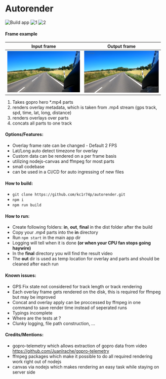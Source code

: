 # Autorender
![Build app](https://github.com/kc1r74p/autorender/workflows/Build%20app/badge.svg)
![1](https://img.shields.io/david/kc1r74p/autorender)
![2](https://img.shields.io/github/languages/code-size/kc1r74p/autorender)

#### Frame example
Input frame                   |  Output frame
:----------------------------:|:----------------------------:
![Input frame](https://raw.githubusercontent.com/kc1r74p/autorender/master/docs/org.png "Input frame") | ![Result frame](https://raw.githubusercontent.com/kc1r74p/autorender/master/docs/overlay.png "Result frame")


1. Takes gopro hero *.mp4 parts
2. renders overlay metadata, which is taken from .mp4 stream (gps track, spd, time, lat, long, distance)
3. renders overlays over parts
4. concats all parts to one track

#### Options/Features:
* Overlay frame rate can be changed - Default 2 FPS
* Lat/Long auto detect timezone for overlay
* Custom data can be rendered on a per frame basis
* utilizing nodejs-canvas and ffmpeg for most parts
* small codebase
* can be used in a CI/CD for auto ingressing of new files

#### How to build:
* `git clone https://github.com/kc1r74p/autorender.git`
* `npm i`
* `npm run build`

#### How to run:
* Create following folders: **in**, **out**, **final** in the dist folder after the build
* Copy your *.mp4* parts into the **in** directory
* Run `npm start` in the main app dir
* Logging will tell when it is done **(or when your CPU fan stops going haywire)**
* In the **final** directory you will find the result video
* The **out** dir is used as temp location for overlay and parts and should be cleaned after each run

#### Known issues:
* GPS Fix state not considered for track length or track rendering
* Each overlay frame gets rendered on the disk, this is required for ffmpeg but may be improved
* Concat and overlay apply can be proccessed by ffmpeg in one command to save render time instead of seperated runs
* Typings incomplete
* Where are the tests at ?
* Clunky logging, file path construction, ...

#### Credits/Mentions:
* gopro-telemetry which allows extraction of gopro data from video https://github.com/JuanIrache/gopro-telemetry
* ffmpeg packages which make it possible to do all required rendering work right out of nodejs
* canvas via nodejs which makes rendering an easy task while staying on server side

